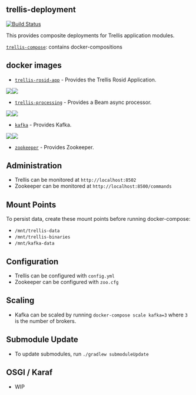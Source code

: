 ## trellis-deployment

[![Build Status](https://travis-ci.org/trellis-ldp/trellis-deployment.png?branch=master)](https://travis-ci.org/trellis-ldp/trellis-deployment)

This provides composite deployments for Trellis application modules.  

[`trellis-compose`](trellis-compose): contains docker-compositions

## docker images

* [`trellis-rosid-app`](https://github.com/trellis-ldp/trellis-rosid/trellis-rosid-app/tree/master)  - Provides the Trellis Rosid Application.

[![](https://images.microbadger.com/badges/image/trellisldp/trellis-rosid-app.svg)](https://microbadger.com/images/trellisldp/trellis-rosid-app "trellisldp/trellis-rosid-app")[![](https://images.microbadger.com/badges/version/trellisldp/trellis-rosid-app.svg)](https://microbadger.com/images/trellisldp/trellis-rosid-app "trellisldp/trellis-rosid-app")

* [`trellis-processing`](https://github.com/trellis-ldp/trellis-rosid-file-streaming/tree/master)  - Provides a Beam async processor.

[![](https://images.microbadger.com/badges/image/trellisldp/trellis-processing.svg)](https://microbadger.com/images/trellisldp/trellis-processing "trellisldp/trellis-processing")[![](https://images.microbadger.com/badges/version/trellisldp/trellis-processing.svg)](https://microbadger.com/images/trellisldp/trellis-processing "trellisldp/trellis-processing")

* [`kafka`](https://github.com/wurstmeister/kafka-docker)  - Provides Kafka.

[![](https://images.microbadger.com/badges/image/trellisldp/kafka.svg)](https://microbadger.com/images/trellisldp/kafka "trellisldp/kafka")[![](https://images.microbadger.com/badges/version/trellisldp/kafka.svg)](https://microbadger.com/images/trellisldp/kafka "trellisldp/kafka")

* [`zookeeper`](https://github.com/31z4/zookeeper-docker/blob/master/3.5.3-beta/Dockerfile)  - Provides Zookeeper.

## Administration

* Trellis can be monitored at `http://localhost:8502`
* Zookeeper can be monitored at `http://localhost:8500/commands`

## Mount Points

To persist data, create these mount points before running docker-compose:
* `/mnt/trellis-data`
* `/mnt/trellis-binaries`
* `/mnt/kafka-data`

## Configuration
* Trellis can be configured with `config.yml`
* Zookeeper can be configured with `zoo.cfg`

## Scaling
* Kafka can be scaled by running `docker-compose scale kafka=3` where `3` is the number of brokers.

## Submodule Update
* To update submodules, run `./gradlew submoduleUpdate`

## OSGI / Karaf
* WIP